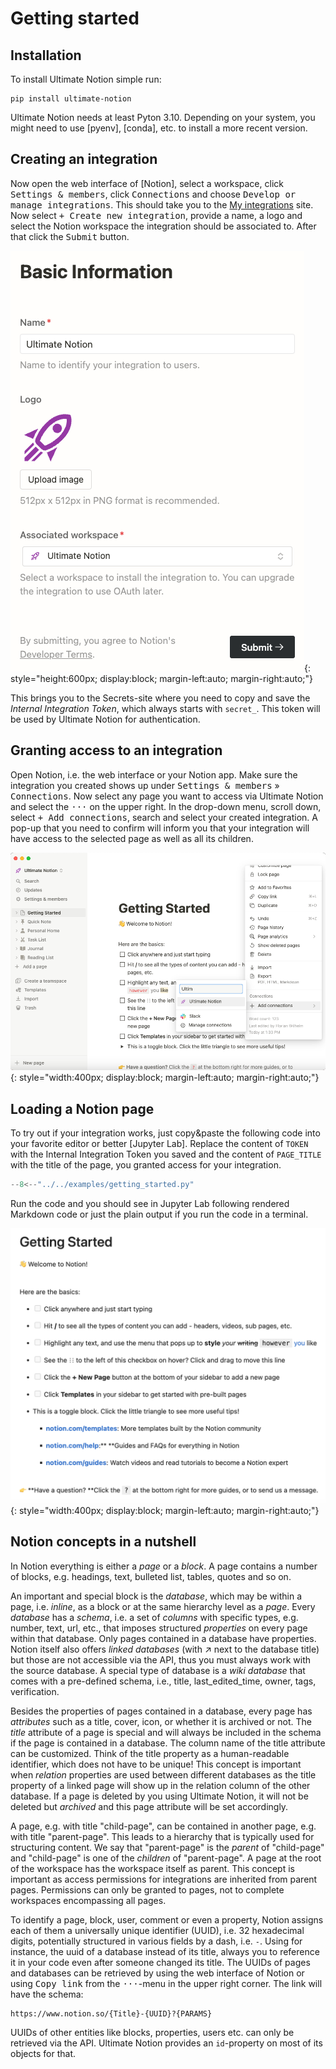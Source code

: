 # Getting started

## Installation

To install Ultimate Notion simple run:

```console
pip install ultimate-notion
```

Ultimate Notion needs at least Pyton 3.10. Depending on your system, you might need to use [pyenv], [conda], etc. to
install a more recent version.

## Creating an integration

Now open the web interface of [Notion], select a workspace, click <kbd>Settings & members</kbd>, click <kbd>Connections</kbd>
and choose <kbd>Develop or manage integrations</kbd>. This should take you to the [My integrations] site. Now select
<kbd>+ Create new integration</kbd>, provide a name, a logo and select the Notion workspace the integration should be
associated to. After that click the <kbd>Submit</kbd> button.

![Notion integration](../assets/images/notion-integration-create.png){: style="height:600px; display:block; margin-left:auto; margin-right:auto;"}

This brings you to the Secrets-site where you need to copy and save the *Internal Integration Token*, which always starts
with `secret_`. This token will be used by Ultimate Notion for authentication.

## Granting access to an integration

Open Notion, i.e. the web interface or your Notion app. Make sure the integration you created shows up under
<kbd>Settings & members</kbd> » <kbd>Connections</kbd>. Now select any page you want to access via Ultimate Notion and
select the <kbd>···</kbd> on the upper right. In the drop-down menu, scroll down, select <kbd>+ Add connections</kbd>,
search and select your created integration. A pop-up that you need to confirm will inform you that your integration
will have access to the selected page as well as all its children.

![Notion integration](../assets/images/notion-integration-add.png){: style="width:400px; display:block; margin-left:auto; margin-right:auto;"}


## Loading a Notion page

To try out if your integration works, just copy&paste the following code into your favorite editor or better [Jupyter Lab]. Replace the content
of `TOKEN` with the Internal Integration Token you saved and the content of `PAGE_TITLE` with the title of the page, you granted
access for your integration.

``` py
--8<--"../../examples/getting_started.py"
```

Run the code and you should see in Jupyter Lab following rendered Markdown code or just the plain output if you run the
code in a terminal.

![Notion integration](../assets/images/notion-getting-started-page.png){: style="width:400px; display:block; margin-left:auto; margin-right:auto;"}

## Notion concepts in a nutshell

In Notion everything is either a *page* or a *block*. A page contains a number of blocks, e.g. headings, text,
bulleted list, tables, quotes and so on.

An important and special block is the *database*, which may be within a page, i.e. *inline*, as a block
or at the same hierarchy level as a *page*. Every *database* has a *schema*, i.e. a set of *columns* with specific types,
e.g. number, text, url, etc., that imposes structured *properties* on every page within that database.
Only pages contained in a database have properties. Notion itself also offers *linked databases*
(with ↗ next to the database title) but those are not accessible via the API, thus you must
always work with the source database. A special type of database is a *wiki database* that comes with a pre-defined schema,
i.e., title, last_edited_time, owner, tags, verification.

Besides the properties of pages contained in a database, every page has *attributes* such as a title, cover, icon, or
whether it is archived or not. The *title* attribute of a page is special and will always be included in the schema if
the page is contained in a database. The column name of the title attribute can be customized. Think of the title
property as a human-readable identifier, which does not have to be unique! This concept is important
when *relation* properties are used between different databases as the title property of a linked page will show up in
the relation column of the other database. If a page is deleted by you using Ultimate Notion, it will not be deleted
but *archived* and this page attribute will be set accordingly.

A page, e.g. with title "child-page", can be contained in another page, e.g. with title "parent-page". This leads to a
hierarchy that is typically used for structuring content. We say that "parent-page" is the *parent* of "child-page" and
"child-page" is one of the *children* of "parent-page". A page at the root of the workspace has the workspace itself as parent.
This concept is important as access permissions for integrations are inherited from parent pages. Permissions can
only be granted to pages, not to complete workspaces encompassing all pages.

To identify a page, block, user, comment or even a property, Notion assigns each of them a universally unique
identifier (UUID), i.e. 32 hexadecimal digits, potentially structured in various fields by a dash, i.e. `-`.
Using for instance, the uuid of a database instead of its title, always you to reference it in your code even after someone
changed its title. The UUIDs of pages and databases can be retrieved by using the web interface of Notion or using
<kbd>Copy link</kbd> from the <kbd>···</kbd>-menu in the upper right corner. The link will have the schema:

    https://www.notion.so/{Title}-{UUID}?{PARAMS}

UUIDs of other entities like blocks, properties, users etc. can only be retrieved via the API. Ultimate Notion provides
an `id`-property on most of its objects for that.

[My integrations]: https://www.notion.so/my-integrations

